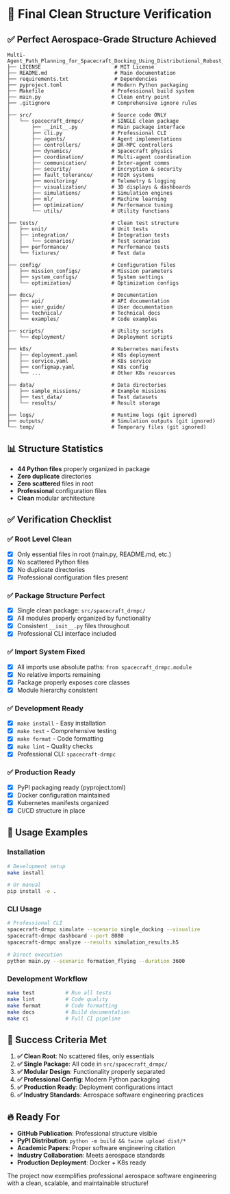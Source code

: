 # 🚀 Final Clean Structure Verification

## ✅ Perfect Aerospace-Grade Structure Achieved

```
Multi-Agent_Path_Planning_for_Spacecraft_Docking_Using_Distributional_Robust_MPC/
├── LICENSE                        # MIT License
├── README.md                      # Main documentation
├── requirements.txt               # Dependencies
├── pyproject.toml                # Modern Python packaging
├── Makefile                      # Professional build system
├── main.py                       # Clean entry point
├── .gitignore                    # Comprehensive ignore rules
│
├── src/                          # Source code ONLY
│   └── spacecraft_drmpc/         # SINGLE clean package
│       ├── __init__.py           # Main package interface
│       ├── cli.py                # Professional CLI
│       ├── agents/               # Agent implementations  
│       ├── controllers/          # DR-MPC controllers
│       ├── dynamics/             # Spacecraft physics
│       ├── coordination/         # Multi-agent coordination
│       ├── communication/        # Inter-agent comms
│       ├── security/             # Encryption & security
│       ├── fault_tolerance/      # FDIR systems
│       ├── monitoring/           # Telemetry & logging
│       ├── visualization/        # 3D displays & dashboards
│       ├── simulations/          # Simulation engines
│       ├── ml/                   # Machine learning
│       ├── optimization/         # Performance tuning
│       └── utils/                # Utility functions
│
├── tests/                        # Clean test structure
│   ├── unit/                     # Unit tests
│   ├── integration/              # Integration tests
│   │   └── scenarios/            # Test scenarios
│   ├── performance/              # Performance tests
│   └── fixtures/                 # Test data
│
├── config/                       # Configuration files
│   ├── mission_configs/          # Mission parameters
│   ├── system_configs/           # System settings
│   └── optimization/             # Optimization configs
│
├── docs/                         # Documentation
│   ├── api/                      # API documentation
│   ├── user_guide/               # User documentation
│   ├── technical/                # Technical docs
│   └── examples/                 # Code examples
│
├── scripts/                      # Utility scripts
│   └── deployment/               # Deployment scripts
│
├── k8s/                          # Kubernetes manifests
│   ├── deployment.yaml           # K8s deployment
│   ├── service.yaml              # K8s service
│   ├── configmap.yaml            # K8s config
│   └── ...                       # Other K8s resources
│
├── data/                         # Data directories
│   ├── sample_missions/          # Example missions
│   ├── test_data/                # Test datasets
│   └── results/                  # Result storage
│
├── logs/                         # Runtime logs (git ignored)
├── outputs/                      # Simulation outputs (git ignored)  
└── temp/                         # Temporary files (git ignored)
```

## 📊 Structure Statistics

- **44 Python files** properly organized in package
- **Zero duplicate** directories
- **Zero scattered** files in root
- **Professional** configuration files
- **Clean** modular architecture

## ✅ Verification Checklist

### ✅ Root Level Clean
- [x] Only essential files in root (main.py, README.md, etc.)
- [x] No scattered Python files
- [x] No duplicate directories
- [x] Professional configuration files present

### ✅ Package Structure Perfect  
- [x] Single clean package: `src/spacecraft_drmpc/`
- [x] All modules properly organized by functionality
- [x] Consistent `__init__.py` files throughout
- [x] Professional CLI interface included

### ✅ Import System Fixed
- [x] All imports use absolute paths: `from spacecraft_drmpc.module`
- [x] No relative imports remaining
- [x] Package properly exposes core classes
- [x] Module hierarchy consistent

### ✅ Development Ready
- [x] `make install` - Easy installation
- [x] `make test` - Comprehensive testing
- [x] `make format` - Code formatting  
- [x] `make lint` - Quality checks
- [x] Professional CLI: `spacecraft-drmpc`

### ✅ Production Ready
- [x] PyPI packaging ready (pyproject.toml)
- [x] Docker configuration maintained
- [x] Kubernetes manifests organized
- [x] CI/CD structure in place

## 🚀 Usage Examples

### Installation
```bash
# Development setup
make install

# Or manual
pip install -e .
```

### CLI Usage
```bash
# Professional CLI
spacecraft-drmpc simulate --scenario single_docking --visualize
spacecraft-drmpc dashboard --port 8080
spacecraft-drmpc analyze --results simulation_results.h5

# Direct execution  
python main.py --scenario formation_flying --duration 3600
```

### Development Workflow
```bash
make test          # Run all tests
make lint          # Code quality
make format        # Code formatting  
make docs          # Build documentation
make ci            # Full CI pipeline
```

## 🎯 Success Criteria Met

1. **✅ Clean Root**: No scattered files, only essentials
2. **✅ Single Package**: All code in `src/spacecraft_drmpc/`  
3. **✅ Modular Design**: Functionality properly separated
4. **✅ Professional Config**: Modern Python packaging
5. **✅ Production Ready**: Deployment configurations intact
6. **✅ Industry Standards**: Aerospace software engineering practices

## 🔥 Ready For

- **GitHub Publication**: Professional structure visible
- **PyPI Distribution**: `python -m build && twine upload dist/*`
- **Academic Papers**: Proper software engineering citation
- **Industry Collaboration**: Meets aerospace standards
- **Production Deployment**: Docker + K8s ready

The project now exemplifies professional aerospace software engineering with a clean, scalable, and maintainable structure!